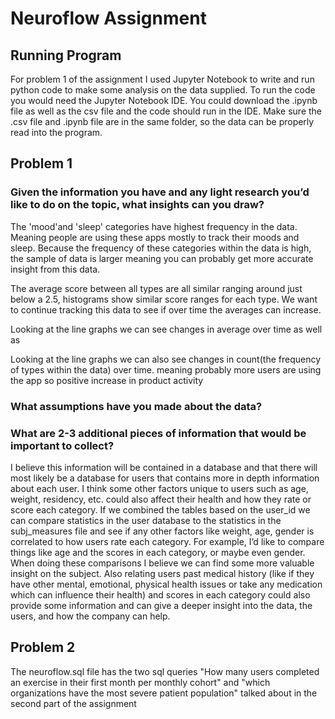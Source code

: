 # Neuroflow Assignment


## Running Program

For problem 1 of the assignment I used Jupyter Notebook to write and run python code to make some analysis on the data supplied. To run the code you would need the Jupyter Notebook IDE. You could download the .ipynb file as well as the csv file and the code should run in the IDE. Make sure the .csv file and .ipynb file are in the same folder, so the data can be properly read into the program. 


## Problem 1

### Given the information you have and any light research you’d like to do on the topic, what insights can you draw? 

The 'mood'and 'sleep' categories have highest frequency in the data. Meaning people are using these apps mostly to track their moods and sleep. Because the frequency of these categories within the data is high, the sample of data is larger meaning you can probably get more accurate insight from this data. 

The average score between all types are all similar ranging around just below a 2.5, histograms show similar score ranges for each type. We want to continue tracking this data to see if over time the averages can increase.

Looking at the line graphs we can see changes in average over time as well as 

Looking at the line graphs we can also see changes in count(the frequency of types within the data) over time. meaning probably more  users are using the app so positive increase in product activity 

### What assumptions have you made about the data? 


### What are 2-3 additional pieces of information that would be important to collect? 

I believe this information will be contained in a database and that there will most likely be a database for users that contains more in depth information about each user. I think some other factors unique to users such as age, weight, residency, etc. could also affect their health and how they rate or score each category. If we combined the tables based on the user_id we can compare statistics in the user database to the statistics in the subj_measures file and see if any other factors like weight, age, gender is correlated to how users rate each category. For example, I’d like to compare things like age and the scores in each category, or maybe even gender. When doing these comparisons I believe we can find some more valuable insight on the subject. Also relating users past medical history (like if they have other mental, emotional, physical health issues or take any medication which can influence their health) and scores in each category could also provide some information and can give a deeper insight into the data, the users, and how the company can help.


## Problem 2

The neuroflow.sql file has the two sql queries "How many users completed an exercise in their first month per monthly cohort" and "which organizations have the most severe patient population" talked about in the second part of the assignment
